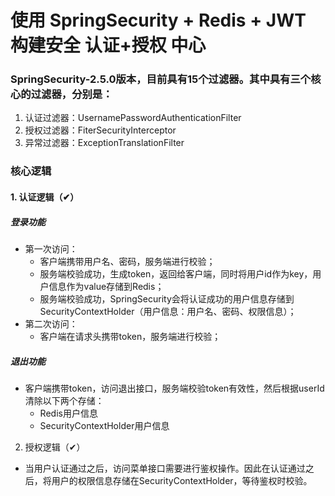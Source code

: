 # 使用 SpringSecurity + Redis + JWT 构建安全 认证+授权 中心

### SpringSecurity-2.5.0版本，目前具有15个过滤器。其中具有三个核心的过滤器，分别是：
1. 认证过滤器：UsernamePasswordAuthenticationFilter
2. 授权过滤器：FiterSecurityInterceptor
3. 异常过滤器：ExceptionTranslationFilter


### 核心逻辑
#### 1. 认证逻辑（✔）
##### 登录功能
- 第一次访问：
    - 客户端携带用户名、密码，服务端进行校验；
    - 服务端校验成功，生成token，返回给客户端，同时将用户id作为key，用户信息作为value存储到Redis；
    - 服务端校验成功，SpringSecurity会将认证成功的用户信息存储到SecurityContextHolder（用户信息：用户名、密码、权限信息）；
- 第二次访问：
    - 客户端在请求头携带token，服务端进行校验；
##### 退出功能
- 客户端携带token，访问退出接口，服务端校验token有效性，然后根据userId清除以下两个存储：
    - Redis用户信息
    - SecurityContextHolder用户信息
   
2. 授权逻辑（✔）
- 当用户认证通过之后，访问菜单接口需要进行鉴权操作。因此在认证通过之后，将用户的权限信息存储在SecurityContextHolder，等待鉴权时校验。
